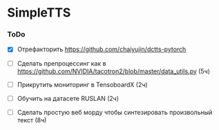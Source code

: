 # SimpleTTS

### ToDo

- [x] Отрефакторить https://github.com/chaiyujin/dctts-pytorch
- [ ] Сделать препроцессинг как в https://github.com/NVIDIA/tacotron2/blob/master/data_utils.py (5ч)
- [ ] Прикрутить мониторинг в TensoboardX (2ч)
- [ ] Обучить на датасете RUSLAN (2ч)
- [ ] Сделать простую веб морду чтобы синтезировать произвольный текст (8ч)


